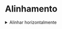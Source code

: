 # Alinhamento

<details>

<summary>Alinhar horizontalmente</summary>

```jsx
<Navbar.Collapse
    className="d-flex justify-content-center align-items-center"
>
```

Tomar cuidado com outras classes que possam causar incompatibilidade com esse tipo de alinhamento (fazendo seu próprio alinhamento), como `me-auto`.

</details>
